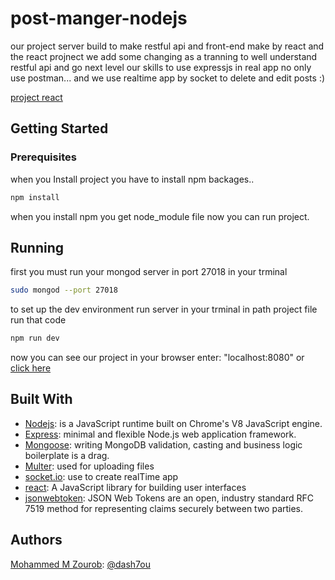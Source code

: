 # post-manger-nodejs

our project server build to make restful api and front-end make by react and the react projnect we add some changing as a tranning
to well understand restful api and go next level our skills to use expressjs in real app no only use postman...
and we use realtime app by socket to delete and edit posts :)

[project react](https://github.com/dash7ou/react-for-our-project/tree/master)


## Getting Started

### Prerequisites
when you Install project you have to install npm backages..

```bash
npm install
```

when you install npm you get node_module file now you can run project.


## Running

first you must run your mongod server in port 27018 in your trminal
```bash
sudo mongod --port 27018
```

to set up the dev environment run server in your trminal in path project file run that code
```bash
npm run dev
```

now you can see our project in your browser enter: "localhost:8080" or [click here](http://localhost:8080/)

## Built With

* [Nodejs](https://nodejs.org/en/): is a JavaScript runtime built on Chrome's V8 JavaScript engine.
* [Express](https://expressjs.com/): minimal and flexible Node.js web application framework.
* [Mongoose](https://mongoosejs.com/):  writing MongoDB validation, casting and business logic boilerplate is a drag.
* [Multer](https://www.npmjs.com/package/multer): used for uploading files
* [socket.io](https://socket.io/): use to create realTime app
* [react](https://reactjs.org/): A JavaScript library for building user interfaces
* [jsonwebtoken](https://jwt.io/): JSON Web Tokens are an open, industry standard RFC 7519 method for representing claims securely between two parties.

## Authors
[Mohammed M Zourob](https://github.com/dash7ou): [@dash7ou](https://github.com/dash7ou)

